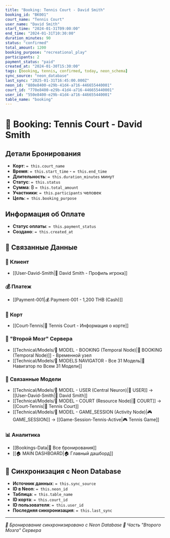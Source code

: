 ```yaml
---
title: "Booking: Tennis Court - David Smith"
booking_id: "BK001"
court_name: "Tennis Court"
user_name: "David Smith"
start_time: "2024-01-31T09:00:00"
end_time: "2024-01-31T10:30:00"
duration_minutes: 90
status: "confirmed"
total_amount: 1200
booking_purpose: "recreational_play"
participants: 2
payment_status: "paid"
created_at: "2024-01-30T15:30:00"
tags: [booking, tennis, confirmed, today, neon_schema]
sync_source: "neon_database"
last_sync: "2025-01-31T16:45:00.000Z"
neon_id: "880e8400-e29b-41d4-a716-446655440001"
court_id: "770e8400-e29b-41d4-a716-446655440001"
user_id: "550e8400-e29b-41d4-a716-446655440001"
table_name: "booking"
---
```


# 📅 Booking: Tennis Court - David Smith

## Детали Бронирования

- **Корт**: `= this.court_name`
- **Время**: `= this.start_time` - `= this.end_time`
- **Длительность**: `= this.duration_minutes` минут
- **Статус**: `= this.status`
- **Сумма**: ₿ `= this.total_amount`
- **Участники**: `= this.participants` человек
- **Цель**: `= this.booking_purpose`

## Информация об Оплате

- **Статус оплаты**: `= this.payment_status`
- **Создано**: `= this.created_at`

## 🔗 **Связанные Данные**

### 👤 **Клиент**
- [[User-David-Smith|👤 David Smith - Профиль игрока]]

### 💰 **Платеж**
- [[Payment-001|💰 Payment-001 - 1,200 THB (Cash)]]

### 🏓 **Корт**
- [[Court-Tennis|🏓 Tennis Court - Информация о корте]]

### 🧠 **"Второй Мозг" Сервера**
- [[Technical/Models/🧠 MODEL - BOOKING (Temporal Node)|📅 BOOKING (Temporal Node)]] - Временной узел
- [[Technical/Models/🧠 MODELS NAVIGATOR - Все 31 Модель|🧠 Навигатор по Всем 31 Модели]]

### 🔗 **Связанные Модели**
- [[Technical/Models/🧠 MODEL - USER (Central Neuron)|👥 USER]] → [[User-David-Smith|👤 David Smith]]
- [[Technical/Models/🧠 MODEL - COURT (Resource Node)|🎾 COURT]] → [[Court-Tennis|🎾 Tennis Court]]
- [[Technical/Models/🧠 MODEL - GAME_SESSION (Activity Node)|🎮 GAME_SESSION]] → [[Game-Session-Tennis-Active|🎮 Tennis Game]]

### 📊 **Аналитика**
- [[Bookings-Data|📅 Все бронирования]]
- [[🏠 MAIN DASHBOARD|🏠 Главный дашборд]]

## 🔄 **Синхронизация с Neon Database**

- **Источник данных**: `= this.sync_source`
- **ID в Neon**: `= this.neon_id`
- **Таблица**: `= this.table_name`
- **ID корта**: `= this.court_id`
- **ID пользователя**: `= this.user_id`
- **Последняя синхронизация**: `= this.last_sync`

---

*📡 Бронирование синхронизировано с Neon Database*
*🧠 Часть "Второго Мозга" Сервера*
